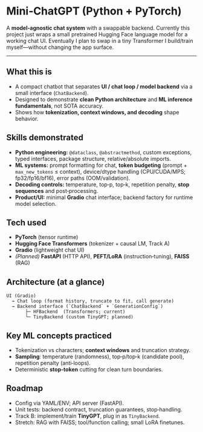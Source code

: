 # Mini‑ChatGPT (Python + PyTorch)

A **model‑agnostic chat system** with a swappable backend. Currently this project just wraps a small pretrained Hugging Face language model for a working chat UI. Eventually I plan to swap in a tiny Transformer I build/train myself—without changing the app surface.

---

## What this is
- A compact chatbot that separates **UI / chat loop / model backend** via a small interface (`ChatBackend`).
- Designed to demonstrate **clean Python architecture** and **ML inference fundamentals**, not SOTA accuracy.
- Shows how **tokenization, context windows, and decoding** shape behavior.

## Skills demonstrated
- **Python engineering:** `@dataclass`, `@abstractmethod`, custom exceptions, typed interfaces, package structure, relative/absolute imports.
- **ML systems:** prompt formatting for chat, **token budgeting** (prompt + `max_new_tokens` ≤ context), device/dtype handling (CPU/CUDA/MPS; fp32/fp16/bf16), error paths (OOM/validation).
- **Decoding controls:** temperature, top‑p, top‑k, repetition penalty, **stop sequences** and post‑processing.
- **Product/UI:** minimal **Gradio** chat interface; backend factory for runtime model selection.

## Tech used
- **PyTorch** (tensor runtime)  
- **Hugging Face Transformers** (tokenizer + causal LM, Track A)  
- **Gradio** (lightweight chat UI)  
- *(Planned)* **FastAPI** (HTTP API), **PEFT/LoRA** (instruction‑tuning), **FAISS** (RAG)

## Architecture (at a glance)
```
UI (Gradio)
  → Chat loop (format history, truncate to fit, call generate)
  → Backend interface (`ChatBackend` + `GenerationConfig`)
       ├─ HFBackend  (Transformers; current)
       └─ TinyBackend (custom TinyGPT; planned)
```

## Key ML concepts practiced
- Tokenization vs characters; **context windows** and truncation strategy.  
- **Sampling**: temperature (randomness), top‑p/top‑k (candidate pool), repetition penalty (anti‑loops).  
- Deterministic **stop‑token** cutting for clean turn boundaries.

## Roadmap
- Config via YAML/ENV; API server (FastAPI).  
- Unit tests: backend contract, truncation guarantees, stop‑handling.  
- Track B: implement/train **TinyGPT**, plug in as `TinyBackend`.  
- Stretch: RAG with FAISS; tool/function calling; small LoRA finetunes.
